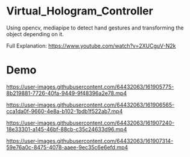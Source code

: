 # Virtual_Hologram_Controller

Using opencv, mediapipe to detect hand gestures and transforming the object depending on it.

Full Explanation: https://www.youtube.com/watch?v=2XUCguV-N2k


# Demo

https://user-images.githubusercontent.com/64432063/161905775-8b219881-7726-40fa-9449-9f48396a2e78.mp4

https://user-images.githubusercontent.com/64432063/161906565-cca1da0f-9660-4e8a-b102-1bdb1f522ab7.mp4

https://user-images.githubusercontent.com/64432063/161907240-18e33301-a145-46bf-88cb-c35c24633d96.mp4

https://user-images.githubusercontent.com/64432063/161907314-59e76a0c-8475-4078-aaee-9ec35c6e6efd.mp4


